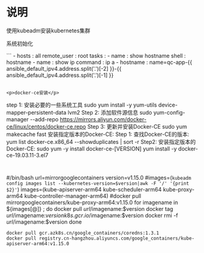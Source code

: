 <h1>说明</h1>
<p>使用kubeadm安装kubernetes集群</p>
<p>系统初始化</p>
```
- hosts : all
  remote_user : root
  tasks :
  - name : show hostname
    shell : hostname
  - name : show ip
    command : ip a
  - hostname : name=qc-app-{{ ansible_default_ipv4.address.split('.')[-2] }}-{{ ansible_default_ipv4.address.split('.')[-1] }}

```

<p>docker-ce安装</p>
```
 step 1: 安装必要的一些系统工具
sudo yum install -y yum-utils device-mapper-persistent-data lvm2
 Step 2: 添加软件源信息
sudo yum-config-manager --add-repo https://mirrors.aliyun.com/docker-ce/linux/centos/docker-ce.repo
Step 3: 更新并安装Docker-CE
sudo yum makecache fast
安装指定版本的Docker-CE:
Step 1: 查找Docker-CE的版本:
yum list docker-ce.x86_64 --showduplicates | sort -r
Step2: 安装指定版本的Docker-CE:
sudo yum -y install docker-ce-[VERSION]
yum install -y docker-ce-19.03.11-3.el7
```


```
#/bin/bash
url=mirrorgooglecontainers
version=v1.15.0
#images=(`kubeadm config images list --kubernetes-version=$version|awk -F '/' '{print $2}'`)
images=(kube-apiserver-arm64 kube-scheduler-arm64 kube-proxy-arm64 kube-controller-manager-arm64)
#docker pull mirrorgooglecontainers/kube-proxy-arm64:v1.15.0
for imagename in ${images[@]} ; do
  docker pull $url/$imagename:$version
  docker tag $url/$imagename:$version k8s.gcr.io/$imagename:$version
  docker rmi -f $url/$imagename:$version
done

```
docker pull gcr.azk8s.cn/google_containers/coredns:1.3.1
docker pull registry.cn-hangzhou.aliyuncs.com/google_containers/kube-apiserver-arm64:v1.15.0
  
